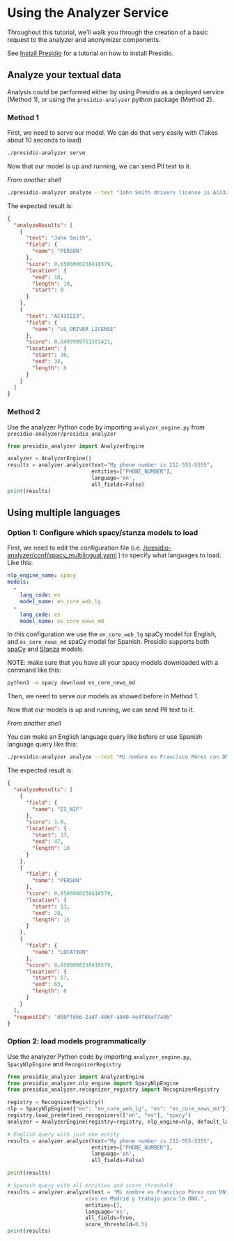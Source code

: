 # Using the Analyzer Service

Throughout this tutorial, we’ll walk you through the creation of a basic request to the analyzer and anonymizer components.

See [Install Presidio](deploy.md) for a tutorial on how to install Presidio.

## Analyze your textual data

Analysis could be performed either by using Presidio as a deployed service (Method 1), or using the `presidio-analyzer` python package (Method 2).

### Method 1

First, we need to serve our model. We can do that very easily with (Takes about 10 seconds to load)

```sh
./presidio-analyzer serve
```

Now that our model is up and running, we can send PII text to it.

_From another shell_

```sh
./presidio-analyzer analyze --text "John Smith drivers license is AC432223" --fields "PERSON" "US_DRIVER_LICENSE"
```

The expected result is:

```json
{
  "analyzeResults": [
    {
      "text": "John Smith",
      "field": {
        "name": "PERSON"
      },
      "score": 0.8500000238418579,
      "location": {
        "end": 10,
        "length": 10,
        "start": 0
      }
    },
    {
      "text": "AC432223",
      "field": {
        "name": "US_DRIVER_LICENSE"
      },
      "score": 0.6499999761581421,
      "location": {
        "start": 30,
        "end": 38,
        "length": 8
      }
    }
  ]
}
```

### Method 2

Use the analyzer Python code by importing `analyzer_engine.py` from `presidio-analyzer/presidio_analyzer`

```python
from presidio_analyzer import AnalyzerEngine

analyzer = AnalyzerEngine()
results = analyzer.analyze(text="My phone number is 212-555-5555",
                           entities=["PHONE_NUMBER"],
                           language='en',
                           all_fields=False)
print(results)
```

## Using multiple languages

### Option 1: Configure which spacy/stanza models to load

First, we need to edit the configuration file (i.e. [/presidio-analyzer/conf/spacy_multilingual.yaml](../presidio-analyzer/presidio/conf/spacy_multilingual.yaml) ) to specify what languages to load. Like this:

```spacy_multilingual.yaml
nlp_engine_name: spacy
models:
  -
    lang_code: en
    model_name: en_core_web_lg
  -
    lang_code: es
    model_name: es_core_news_md
```

In this configuration we use the `en_core_web_lg` spaCy model for English, and `es_core_news_md` spaCy model for Spanish. Presidio supports both [spaCy](https://spacy.io/usage/models) and [Stanza](https://github.com/stanfordnlp/stanza) models.

NOTE: make sure that you have all your spacy models downloaded with a command like this:

```bash
python3 -m spacy download es_core_news_md
```

Then, we need to serve our models as showed before in Method 1.

Now that our models is up and running, we can send PII text to it.

_From another shell_

You can make an English language query like before or use Spanish language query like this:

```sh
./presidio-analyzer analyze --text "Mi nombre es Francisco Pérez con DNI 55555555-K, vivo en Madrid y trabajo para la ONU." --fields "ES_NIF" "LOCATION" "PERSON" --language "es"
````

The expected result is:

```json
{
  "analyzeResults": [
    {
      "field": {
        "name": "ES_NIF"
      },
      "score": 1.0,
      "location": {
        "start": 37,
        "end": 47,
        "length": 10
      }
    },
    {
      "field": {
        "name": "PERSON"
      },
      "score": 0.8500000238418579,
      "location": {
        "start": 13,
        "end": 28,
        "length": 15
      }
    },
    {
      "field": {
        "name": "LOCATION"
      },
      "score": 0.8500000238418579,
      "location": {
        "start": 57,
        "end": 63,
        "length": 6
      }
    }
  ],
  "requestId": "d89ffd66-2adf-486f-a040-4e4f80af7a86"
}
```

### Option 2: load models programmatically

Use the analyzer Python code by importing `analyzer_engine.py`, `SpacyNlpEngine` and `RecognizerRegistry`

```python
from presidio_analyzer import AnalyzerEngine
from presidio_analyzer.nlp_engine import SpacyNlpEngine
from presidio_analyzer.recognizer_registry import RecognizerRegistry

registry = RecognizerRegistry()
nlp = SpacyNlpEngine({"en": "en_core_web_lg", "es": "es_core_news_md"})
registry.load_predefined_recognizers(["en", "es"], "spacy")
analyzer = AnalyzerEngine(registry=registry, nlp_engine=nlp, default_language="es")

# English query with just one entity
results = analyzer.analyze(text="My phone number is 212-555-5555",
                           entities=["PHONE_NUMBER"],
                           language='en',
                           all_fields=False)

print(results)

# Spanish query with all entities and score_threshold
results = analyzer.analyze(text = "Mi nombre es Francisco Pérez con DNI 55555555-K, \
                         vivo en Madrid y trabajo para la ONU.",
                         entities=[],
                         language='es',
                         all_fields=True,
                         score_threshold=0.5)
print(results)
```
